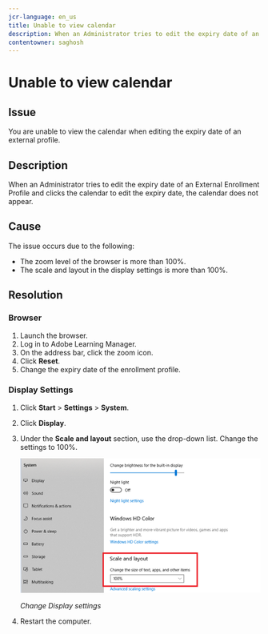 ```yaml
---
jcr-language: en_us
title: Unable to view calendar
description: When an Administrator tries to edit the expiry date of an External Enrollment Profile and clicks the calendar to edit the expiry date, the calendar does not appear.
contentowner: saghosh
---
```



# Unable to view calendar

## Issue

You are unable to view the calendar when editing the expiry date of an external profile.

## Description

When an Administrator tries to edit the expiry date of an External Enrollment Profile and clicks the calendar to edit the expiry date, the calendar does not appear.

## Cause

The issue occurs due to the following:

* The zoom level of the browser is more than 100%.
* The scale and layout in the display settings is more than 100%.

## Resolution

### Browser

1. Launch the browser.
1. Log in to Adobe Learning Manager.
1. On the address bar, click the zoom icon.  
1. Click **Reset**.
1. Change the expiry date of the enrollment profile.

### Display Settings

1. Click **Start** > **Settings** > **System**.  
1. Click **Display**.
1. Under the **Scale and layout** section, use the drop-down list. Change the settings to 100%.

   ![](assets/scale-layout.png)

   *Change Display settings*

1. Restart the computer.
